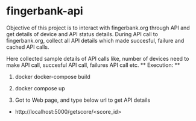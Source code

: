 # fingerbank-api

Objective of this project is to interact with fingerbank.org through API and get details of device and API status details.
During API call to fingerbank.org, collect all API details which made succesful, failure and cached API calls.

Here collected sample details of API calls like, number of devices need to make API call, succesful API call, failures API call etc.
**
Execution:
**

1. docker docker-compose build
2. docker compose up

3. Got to Web page, and type below url to get API details
  - http://localhost:5000/getscore/<score_id>
